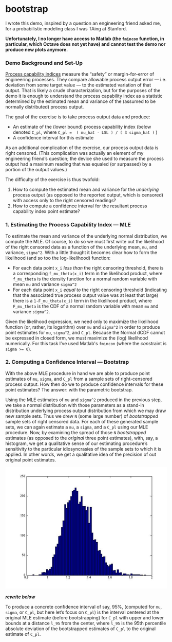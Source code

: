 # bootstrap

I wrote this demo, inspired by a question an engineering friend asked me, for a probabilistic modeling class I was TAing at Stanford. 

**Unfortunately, I no longer have access to Matlab (the `fmincon` function, in particular, which Octave does not yet have) and cannot test the demo nor produce new plots anymore.**

### Demo Background and Set-Up

  [Process capability indices](http://en.wikipedia.org/wiki/Process_capability_index) measure the “safety” or margin-for-error of engineering processes. They compare allowable process output error — i.e. deviation from some target value — to the estimated variation of that output. That is likely a crude characterization, but for the purposes of the demo it is enough to understand the process capability index as a statistic determined by the estimated mean and variance of the (assumed to be normally distributed) process output.

The goal of the exercise is to take process output data and produce:

* An estimate of the (lower bound) process capability index (below denoted `C_pl`, where `C_pl =  ( mu_hat - LSL ) / ( 3 sigma_hat )` ) 
* A confidence interval for this estimate

As an additional complication of the exercise, our process output data is right censored. (This complication was actually an element of my engineering friend’s question; the device she used to measure the process output had a maximum reading that was equaled (or surpassed) by a portion of the output values.) 

The difficulty of the exercise is thus twofold:

1. How to compute the estimated mean and variance for the *underlying* process output (as opposed to the reported output, which is censored) with access only to the right censored readings?
2. How to compute a confidence interval for the resultant process capability index point estimate?

### 1. Estimating the Process Capability Index — MLE
  
To estimate the mean and variance of the underlying normal distribution, we compute the MLE. Of course, to do so we must first write out the likelihood of the right censored data as a function of the underlying mean, `mu`, and variance, `sigma^2`. With a little thought it becomes clear how to form the likelihood (and so too the log-likelihood) function: 
* For each data point `x_i` *less than* the right censoring threshold, there is a corresponding `f_mu_theta(x_i)` term in the likelihood product, where `f_mu_theta` is the density function for a normal random variable with mean `mu` and variance `sigma^2`
* For each data point `x_i` *equal to* the right censoring threshold (indicating that the associated true process output value was at least that large) there is a `1-F_mu_theta(x_i)` term in the likelihood product, where `F_mu_theta` is the CDF of a normal random variable with mean `mu` and variance `sigma^2`.


Given the likelihood expression, we need only to maximize the likelihood function (or, rather, its logarithm) over `mu` and `sigma^2` in order to produce point estimates for `mu`, `sigma^2`, and `C_pl`. Because the Normal dCDF cannot be expressed in closed form, we must maximize the (log) likelihood numerically. For this task I’ve used Matlab's `fmincon` (where the *con*straint is `sigma >= 0`).

### 2. Computing a Confidence Interval — Bootstrap

With the above MLE procedure in hand we are able to produce point estimates of `mu`, `sigma`, and `C_pl` from a sample sets of right-censored process output. How then do we to produce confidence intervals for these point estimates? The answer: with the parametric bootstrap. 

Using the MLE estimates of `mu` and `sigma^2` produced in the previous step, we take a normal distribution with those parameters as a stand-in distribution underlying process output distribution from which we may draw new sample sets. Thus we drew `N` (some large number) of *bootstrapped* sample sets of right censored data. For each of these generated sample sets, we can again estimate a `mu`, a `sigma`, and a `C_pl` using our MLE procedure. Now, by examining the spread of those `N` *bootstrapped* estimates (as opposed to the *original* three point estimates), with, say, a histogram, we get a qualitative sense of our estimating procedure’s sensitivity to the particular idiosyncrasies of the sample sets to which it is applied. In other words, we get a qualitative idea of the precision of out original point estimates.

![atl text](https://github.com/rileym/bootstrap/blob/master/bootstrappedCPlestimates.jpg)

***rewrite below***

To produce a concrete confidence interval of say, 95%, (computed for `mu`, `sigma`, or `C_pl`, but here let’s focus on `C_pl`) is the interval centered at the original MLE estimate (before bootstrapping) for `C_pl` with upper and lower bounds at a distance `l_95` from the center, where `l_95` is the 95th percentile absolute deviation of the bootstrapped estimates of `C_pl` to the original estimate of `C_pl`.

